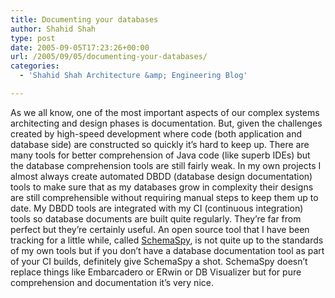 ```yaml
---
title: Documenting your databases
author: Shahid Shah
type: post
date: 2005-09-05T17:23:26+00:00
url: /2005/09/05/documenting-your-databases/
categories:
  - 'Shahid Shah Architecture &amp; Engineering Blog'

---
```

As we all know, one of the most important aspects of our complex systems architecting and design phases is documentation. But, given the challenges created by high-speed development where code (both application and database side) are constructed so quickly it&#8217;s hard to keep up. There are many tools for better comprehension of Java code (like superb IDEs) but the database comprehension tools are still fairly weak. In my own projects I almost always create automated DBDD (database design documentation) tools to make sure that as my databases grow in complexity their designs are still comprehensible without requiring manual steps to keep them up to date. My DBDD tools are integrated with my CI (continuous integration) tools so database documents are built quite regularly. They&#8217;re far from perfect but they&#8217;re certainly useful. An open source tool that I have been tracking for a little while, called [SchemaSpy][1], is not quite up to the standards of my own tools but if you don&#8217;t have a database documentation tool as part of your CI builds, definitely give SchemaSpy a shot. SchemaSpy doesn&#8217;t replace things like Embarcadero or ERwin or DB Visualizer but for pure comprehension and documentation it&#8217;s very nice.

 [1]: http://schemaspy.sourceforge.net/